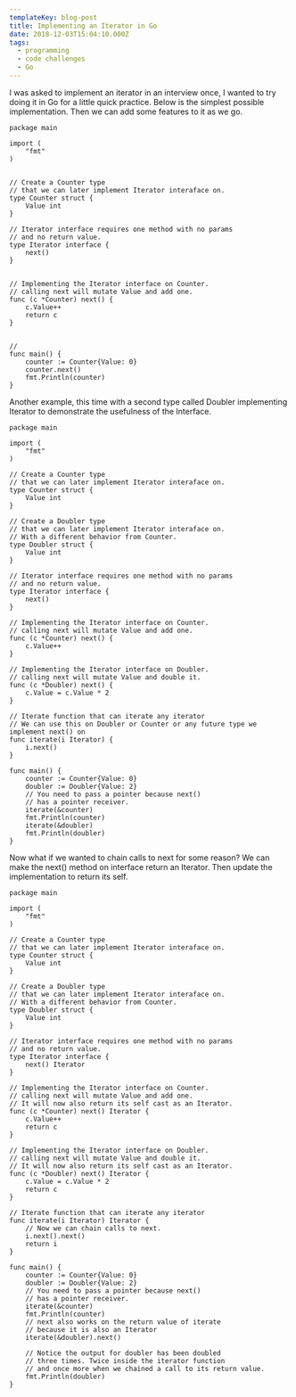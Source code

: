 ```yaml
---
templateKey: blog-post
title: Implementing an Iterator in Go
date: 2018-12-03T15:04:10.000Z
tags:
  - programming
  - code challenges
  - Go
---
```


I was asked to implement an iterator in an interview once, I wanted to try doing it in Go
for a little quick practice.  Below is the simplest possible implementation. Then we can
add some features to it as we go.

```go{numberLines: true}
package main

import (
	"fmt"
)


// Create a Counter type
// that we can later implement Iterator interaface on.
type Counter struct {
	Value int
}

// Iterator interface requires one method with no params
// and no return value.
type Iterator interface {
	next()
}


// Implementing the Iterator interface on Counter.
// calling next will mutate Value and add one.
func (c *Counter) next() {
	c.Value++
	return c
}


// 
func main() {
	counter := Counter{Value: 0}
	counter.next()
	fmt.Println(counter)
}
```

Another example, this time with a second type called Doubler implementing Iterator
 to demonstrate the usefulness of the Interface.

```go{numberLines: true}
package main

import (
	"fmt"
)

// Create a Counter type
// that we can later implement Iterator interaface on.
type Counter struct {
	Value int
}

// Create a Doubler type
// that we can later implement Iterator interaface on.
// With a different behavior from Counter.
type Doubler struct {
	Value int
}

// Iterator interface requires one method with no params
// and no return value.
type Iterator interface {
	next()
}

// Implementing the Iterator interface on Counter.
// calling next will mutate Value and add one.
func (c *Counter) next() {
	c.Value++
}

// Implementing the Iterator interface on Doubler.
// calling next will mutate Value and double it.
func (c *Doubler) next() {
	c.Value = c.Value * 2
}

// Iterate function that can iterate any iterator
// We can use this on Doubler or Counter or any future type we implement next() on
func iterate(i Iterator) {
	i.next()
}

func main() {
	counter := Counter{Value: 0}
	doubler := Doubler{Value: 2}
	// You need to pass a pointer because next()
	// has a pointer receiver.
	iterate(&counter)
	fmt.Println(counter)
	iterate(&doubler)
	fmt.Println(doubler)
}
```

Now what if we wanted to chain calls to next for some reason? We
can make the next() method on interface return an Iterator.
Then update the implementation to return its self.

```go{numberLines: true}
package main

import (
	"fmt"
)

// Create a Counter type
// that we can later implement Iterator interaface on.
type Counter struct {
	Value int
}

// Create a Doubler type
// that we can later implement Iterator interaface on.
// With a different behavior from Counter.
type Doubler struct {
	Value int
}

// Iterator interface requires one method with no params
// and no return value.
type Iterator interface {
	next() Iterator
}

// Implementing the Iterator interface on Counter.
// calling next will mutate Value and add one.
// It will now also return its self cast as an Iterator.
func (c *Counter) next() Iterator {
	c.Value++
	return c
}

// Implementing the Iterator interface on Doubler.
// calling next will mutate Value and double it.
// It will now also return its self cast as an Iterator.
func (c *Doubler) next() Iterator {
	c.Value = c.Value * 2
	return c
}

// Iterate function that can iterate any iterator
func iterate(i Iterator) Iterator {
	// Now we can chain calls to next.
	i.next().next()
	return i
}

func main() {
	counter := Counter{Value: 0}
	doubler := Doubler{Value: 2}
	// You need to pass a pointer because next()
	// has a pointer receiver.
	iterate(&counter)
	fmt.Println(counter)
	// next also works on the return value of iterate
	// because it is also an Iterator
	iterate(&doubler).next()

	// Notice the output for doubler has been doubled
	// three times. Twice inside the iterator function
	// and once more when we chained a call to its return value.
	fmt.Println(doubler)
}

```